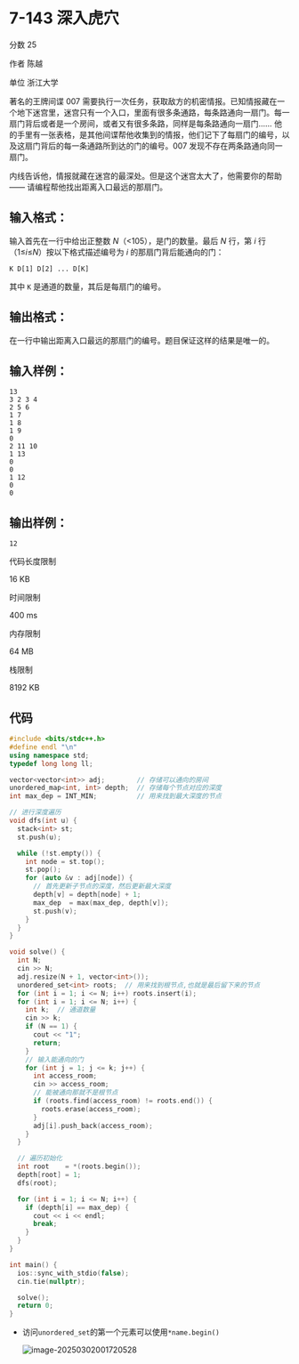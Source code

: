 # **7-143 深入虎穴**

分数 25

作者 陈越

单位 浙江大学

著名的王牌间谍 007 需要执行一次任务，获取敌方的机密情报。已知情报藏在一个地下迷宫里，迷宫只有一个入口，里面有很多条通路，每条路通向一扇门。每一扇门背后或者是一个房间，或者又有很多条路，同样是每条路通向一扇门…… 他的手里有一张表格，是其他间谍帮他收集到的情报，他们记下了每扇门的编号，以及这扇门背后的每一条通路所到达的门的编号。007 发现不存在两条路通向同一扇门。

内线告诉他，情报就藏在迷宫的最深处。但是这个迷宫太大了，他需要你的帮助 —— 请编程帮他找出距离入口最远的那扇门。

## 输入格式：

输入首先在一行中给出正整数 *N*（<105），是门的数量。最后 *N* 行，第 *i* 行（1≤*i*≤*N*）按以下格式描述编号为 *i* 的那扇门背后能通向的门：

```
K D[1] D[2] ... D[K]
```

其中 `K` 是通道的数量，其后是每扇门的编号。

## 输出格式：

在一行中输出距离入口最远的那扇门的编号。题目保证这样的结果是唯一的。

## 输入样例：

```in
13
3 2 3 4
2 5 6
1 7
1 8
1 9
0
2 11 10
1 13
0
0
1 12
0
0
```

## 输出样例：

```out
12
```

代码长度限制

16 KB

时间限制

400 ms

内存限制

64 MB

栈限制

8192 KB

## 代码

```cpp
#include <bits/stdc++.h>
#define endl "\n"
using namespace std;
typedef long long ll;

vector<vector<int>> adj;        // 存储可以通向的房间
unordered_map<int, int> depth;  // 存储每个节点对应的深度
int max_dep = INT_MIN;          // 用来找到最大深度的节点

// 进行深度遍历
void dfs(int u) {
  stack<int> st;
  st.push(u);

  while (!st.empty()) {
    int node = st.top();
    st.pop();
    for (auto &v : adj[node]) {
      // 首先更新子节点的深度，然后更新最大深度
      depth[v] = depth[node] + 1;
      max_dep  = max(max_dep, depth[v]);
      st.push(v);
    }
  }
}

void solve() {
  int N;
  cin >> N;
  adj.resize(N + 1, vector<int>());
  unordered_set<int> roots;  // 用来找到根节点,也就是最后留下来的节点
  for (int i = 1; i <= N; i++) roots.insert(i);
  for (int i = 1; i <= N; i++) {
    int k;  // 通道数量
    cin >> k;
    if (N == 1) {
      cout << "1";
      return;
    }
    // 输入能通向的门
    for (int j = 1; j <= k; j++) {
      int access_room;
      cin >> access_room;
      // 能被通向那就不是根节点
      if (roots.find(access_room) != roots.end()) {
        roots.erase(access_room);
      }
      adj[i].push_back(access_room);
    }
  }

  // 遍历初始化
  int root    = *(roots.begin());
  depth[root] = 1;
  dfs(root);

  for (int i = 1; i <= N; i++) {
    if (depth[i] == max_dep) {
      cout << i << endl;
      break;
    }
  }
}

int main() {
  ios::sync_with_stdio(false);
  cin.tie(nullptr);

  solve();
  return 0;
}
```

- 访问`unordered_set`的第一个元素可以使用`*name.begin()`

  ![image-20250302001720528](https://gitee.com/chen-houchao/images/raw/master/img/20250302001720587.png)
